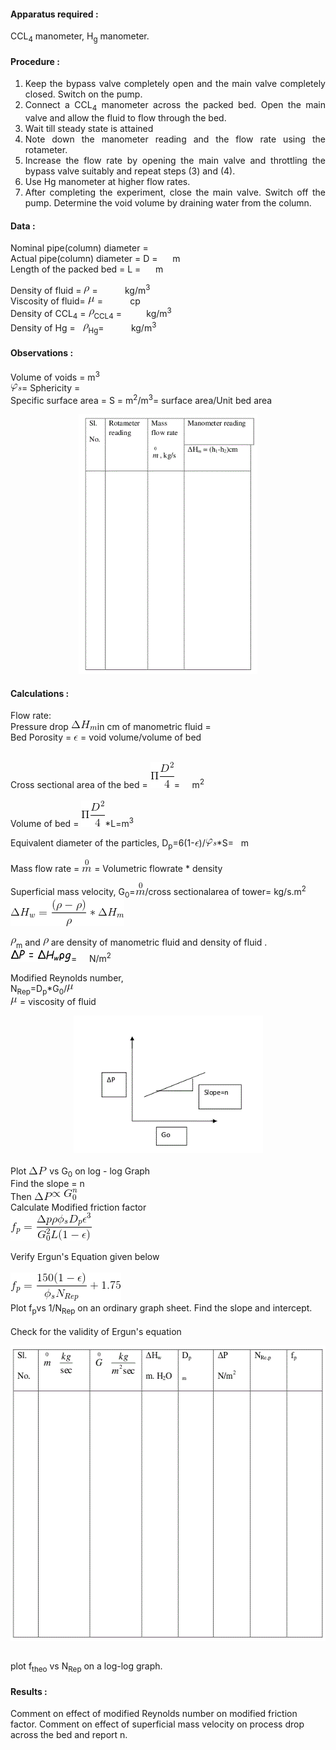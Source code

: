 
#### Apparatus required :

CCL<sub>4</sub> manometer, H<sub>g</sub> manometer.

#### Procedure :
<ol style="list-style-type: number; text-align: justify;">
<li>Keep the bypass valve completely open and the main valve completely closed. Switch on the pump.</li>
<li>Connect a CCL<sub>4</sub> manometer across the packed bed. Open the main valve and allow the fluid to flow through the bed.</li>
<li> Wait till steady state is attained</li>
<li>Note down the manometer reading and the flow rate using the rotameter.</li>
<li>Increase the flow rate by opening the main valve and throttling the bypass valve suitably
and repeat steps (3) and (4).</li>
<li>Use Hg manometer at higher flow rates.</li>
<li>After completing the experiment, close the main valve. Switch off the pump. Determine
the void volume by draining water from the column. </li>
</ol>

#### Data :

Nominal pipe(column) diameter = </br>
Actual pipe(column) diameter = D = &nbsp;&nbsp;&nbsp;&nbsp;&nbsp;m</br>
Length of the packed bed = L = &nbsp;&nbsp;&nbsp;&nbsp;&nbsp;m </br>

Density of fluid = <img src="images/CodeCogsEqn (46).gif" style="width:9px;height:12px"> = &nbsp;&nbsp;&nbsp;&nbsp;&nbsp;&nbsp;&nbsp;&nbsp;&nbsp;&nbsp;kg/m<sup>3</sup></br>
Viscosity of fluid=  <img src="images/CodeCogsEqn (47).gif" style="width:11px;height:12px"> = &nbsp;&nbsp;&nbsp;&nbsp;&nbsp;&nbsp;&nbsp;&nbsp;&nbsp;&nbsp;cp</br>
Density of CCL<sub>4</sub> = <img src="images/CodeCogsEqn (46).gif" style="width:9px;height:12px"><sub>CCL4</sub> =&nbsp;&nbsp;&nbsp;&nbsp;&nbsp;&nbsp;&nbsp;&nbsp;&nbsp; kg/m<sup>3</sup></br>
Density of Hg = &nbsp;  <img src="images/CodeCogsEqn (46).gif" style="width:9px;height:12px"><sub>Hg</sub>= &nbsp;&nbsp;&nbsp;&nbsp;&nbsp;&nbsp;&nbsp;&nbsp;&nbsp; kg/m<sup>3</sup></br>

#### Observations :

Volume of voids = m<sup>3</sup></br>
<img src="images/CodeCogsEqn (77).gif" style="width:18px;height:12px">= Sphericity =</br>
Specific surface area = S = m<sup>2</sup>/m<sup>3</sup>= surface area/Unit bed area</br>

<center><img src="images/tab4.gif" style="width:286px;height:416px;"></center>


#### Calculations :

Flow rate:</br>
Pressure drop <img src="images/CodeCogsEqn128.gif" style="width:42px;height:15px">in cm of manometric fluid = </br>
Bed Porosity = <img src="images/CodeCogsEqn (76).gif" style="width:7px;height:8px"> = void volume/volume of bed</br></br>


Cross sectional area of the bed = <img src="images/CodeCogsEqn129.gif" style="width:38px;height:42px">= &nbsp;&nbsp;&nbsp; m<sup>2</sup> </br></br>
Volume of bed =&nbsp;<img src="images/CodeCogsEqn129.gif" style="width:38px;height:42px">*L=m<sup>3</sup><br>

Equivalent diameter of the particles, D<sub>p</sub>=6(1-<img src="images/CodeCogsEqn (76).gif" style="width:7px;height:8px">)/<img src="images/CodeCogsEqn (77).gif" style="width:18px;height:12px">*S=&nbsp;&nbsp;  m</br>

Mass flow rate = <img src="images/CodeCogsEqn130.gif" style="width:16px;height:20px"> = Volumetric flowrate * density</br>

Superficial mass velocity, G<sub>0</sub>=<img src="images/CodeCogsEqn130.gif" style="width:16px;height:20px">/cross sectionalarea of tower= kg/s.m<sup>2</sup> </br>
<img src="images/CodeCogsEqn (48).gif" style="width:182px;height:43px"></br>

<img src="images/CodeCogsEqn (3).gif" style="width:9px;height:12px"><sub>m</sub>
and
<img src="images/CodeCogsEqn (3).gif" style="width:9px;height:12px"> are density of manometric fluid and density of fluid .</br>
<img src="images/CodeCogsEqn (90).gif" style="width:97px;height:19px">=   &nbsp;&nbsp;&nbsp;  N/m<sup>2</sup></br>

Modified Reynolds number,
</br>
N<sub>Rep</sub>=D<sub>p</sub>*G<sub>0</sub>/<img src="images/CodeCogsEqn (47).gif" style="width:11px;height:12px">
</br>
<img src="images/CodeCogsEqn (47).gif" style="width:11px;height:12px"> = viscosity of fluid</br>
<center><img  src= "images/prpk1.gif" style="width:303px;height:220px"></center></br>
Plot <img src="images/CodeCogsEqn (75).gif" style="width:29px;height:12px"> vs G<sub>0</sub> on log - log Graph</br>
Find the slope = n</br>
Then <img src="images/CodeCogsEqn (75).gif" style="width:29px;height:12px"><img src="images/CodeCogsEqn131.gif" style="width:40px;height:18px"></br>
Calculate Modified friction factor</br>
<img src="images/CodeCogsEqn132.gif" style="width:130px;height:45px"></br>

Verify Ergun's Equation given below</br>
</br><img src="images/CodeCogsEqn133.gif" style="width:177px;height:45px">
</br>
Plot f<sub>p</sub>vs 1/N<sub>Rep</sub> on an ordinary graph sheet. Find the slope and intercept.</br></br>
Check for the validity of Ergun's equation</br>

<center><img  src= "images/prf2.gif" style="width:538px;height:473px"></center>
<table></table>

plot f<sub>theo</sub> vs N<sub>Rep</sub> on a log-log graph.</br>

#### Results :
Comment on effect of modified Reynolds number on modified friction factor.
Comment on effect of superficial mass velocity on process drop across the bed and report n.</p>
